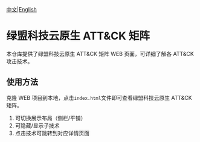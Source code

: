 [中文](README-zh.md)|[English](README.md)

# 绿盟科技云原生 ATT&CK 矩阵

本仓库提供了绿盟科技云原生 ATT&CK 矩阵 WEB 页面，可详细了解各 ATT&CK 攻击技术。

## 使用方法

克隆 WEB 项目到本地，点击`index.html`文件即可查看绿盟科技云原生 ATT&CK 矩阵。

1. 可切换展示布局（侧栏/平铺）
2. 可隐藏/显示子技术
3. 点击技术可跳转到对应详情页面
